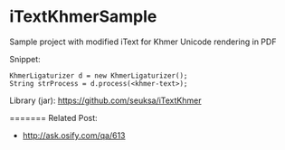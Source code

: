 # iTextKhmerSample
Sample project with modified iText for Khmer Unicode rendering in PDF

Snippet:

    KhmerLigaturizer d = new KhmerLigaturizer();
    String strProcess = d.process(<khmer-text>);

Library (jar): https://github.com/seuksa/iTextKhmer

=======
Related Post: 
- http://ask.osify.com/qa/613

